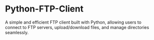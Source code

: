 # Python-FTP-Client
A simple and efficient FTP client built with Python, allowing users to connect to FTP servers, upload/download files, and manage directories seamlessly.
